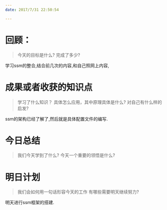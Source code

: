 ```yaml
---
date: 2017/7/31 22:50:54

---
```


# 回顾：
> 今天的目标是什么?
> 完成了多少?

学习ssm的整合,结合前几次的内容,和自己照网上内容,


# 成果或者收获的知识点
> 学习了什么知识？
> 具体怎么应用，其中原理具体是什么?
> 对自己有什么样的启发?

ssm的架构已经了解了,然后就是具体配置文件的编写.

# 今日总结
> 我们今天学到了什么?
> 今天一个重要的领悟是什么?



# 明日计划
> 我们会如何用一句话形容今天的工作
> 有哪些需要明天继续努力?


明天进行ssm框架的搭建.

